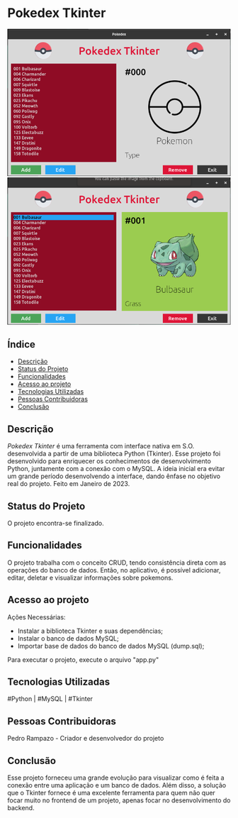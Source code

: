 # Pokedex Tkinter

![Screenshot #01](./screenshots/screenshot_01.png)
![Screenshot #02](./screenshots/screenshot_02.png)

## Índice

- [Descrição](https://github.com/pedro-rampazo/pokedex_tkinter#descrição)
- [Status do Projeto](https://github.com/pedro-rampazo/pokedex_tkinter#status-do-projeto)
- [Funcionalidades](https://github.com/pedro-rampazo/pokedex_tkinter#funcionalidades)
- [Acesso ao projeto](https://github.com/pedro-rampazo/pokedex_tkinter#tecnologias-utilizadas)
- [Tecnologias Utilizadas](https://github.com/pedro-rampazo/pokedex_tkinter#pessoas-contribuidores)
- [Pessoas Contribuidoras](https://github.com/pedro-rampazo/pokedex_tkinter#pessoas-contribuidoras)
- [Conclusão](https://github.com/pedro-rampazo/pokedex_tkinter#conclusão)

## Descrição

*Pokedex Tkinter* é uma ferramenta com interface nativa em S.O. desenvolvida a partir de uma biblioteca Python (Tkinter). Esse projeto foi desenvolvido para enriquecer os conhecimentos de desenvolvimento Python, juntamente com a conexão com o MySQL. A ideia inicial era evitar um grande período desenvolvendo a interface, dando ênfase no objetivo real do projeto. Feito em Janeiro de 2023.

## Status do Projeto

O projeto encontra-se finalizado.

## Funcionalidades

O projeto trabalha com o conceito CRUD, tendo consistência direta com as operações do banco de dados. Então, no aplicativo, é possível adicionar, editar, deletar e visualizar informações sobre pokemons.

## Acesso ao projeto

Ações Necessárias:
- Instalar a biblioteca Tkinter e suas dependências;
- Instalar o banco de dados MySQL;
- Importar base de dados do banco de dados MySQL (dump.sql);

Para executar o projeto, execute o arquivo "app.py"

## Tecnologias Utilizadas

#Python | #MySQL | #Tkinter

## Pessoas Contribuidoras

Pedro Rampazo - Criador e desenvolvedor do projeto

## Conclusão

Esse projeto forneceu uma grande evolução para visualizar como é feita a conexão entre uma aplicação e um banco de dados. Além disso, a solução que o Tkinter fornece é uma excelente ferramenta para quem não quer focar muito no frontend de um projeto, apenas focar no desenvolvimento do backend.
